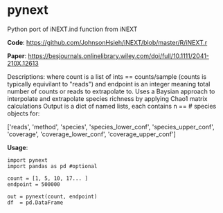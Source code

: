 # pynext

Python port of iNEXT.ind function from iNEXT 

**Code**: https://github.com/JohnsonHsieh/iNEXT/blob/master/R/iNEXT.r

**Paper**: https://besjournals.onlinelibrary.wiley.com/doi/full/10.1111/2041-210X.12613

Descriptions: where count is a list of ints == counts/sample (counts is typically equivilant to "reads")
and endpoint is an integer meaning total number of counts or reads to extrapolate to. 
Uses a Baysian approach to interpolate and extrapolate species richness by applying Chao1 matrix calculations
Output is a dict of named lists, each contains n == # species objects for:

['reads', 'method', 'species', 'species_lower_conf',
       'species_upper_conf', 'coverage', 'coverage_lower_conf',
       'coverage_upper_conf']

**Usage**:

```
import pynext
import pandas as pd #optional 

count = [1, 5, 10, 17... ] 
endpoint = 500000

out = pynext(count, endpoint)
df  = pd.DataFrame
```

